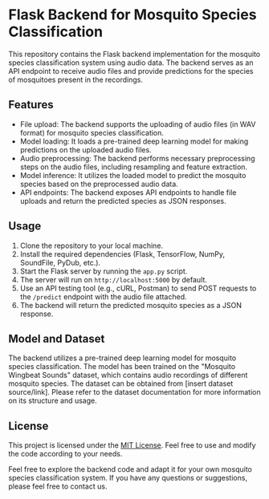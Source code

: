 
# Flask Backend for Mosquito Species Classification

This repository contains the Flask backend implementation for the mosquito species classification system using audio data. The backend serves as an API endpoint to receive audio files and provide predictions for the species of mosquitoes present in the recordings.

## Features

- File upload: The backend supports the uploading of audio files (in WAV format) for mosquito species classification.
- Model loading: It loads a pre-trained deep learning model for making predictions on the uploaded audio files.
- Audio preprocessing: The backend performs necessary preprocessing steps on the audio files, including resampling and feature extraction.
- Model inference: It utilizes the loaded model to predict the mosquito species based on the preprocessed audio data.
- API endpoints: The backend exposes API endpoints to handle file uploads and return the predicted species as JSON responses.

## Usage

1. Clone the repository to your local machine.
2. Install the required dependencies (Flask, TensorFlow, NumPy, SoundFile, PyDub, etc.).
3. Start the Flask server by running the `app.py` script.
4. The server will run on `http://localhost:5000` by default.
5. Use an API testing tool (e.g., cURL, Postman) to send POST requests to the `/predict` endpoint with the audio file attached.
6. The backend will return the predicted mosquito species as a JSON response.

## Model and Dataset

The backend utilizes a pre-trained deep learning model for mosquito species classification. The model has been trained on the "Mosquito Wingbeat Sounds" dataset, which contains audio recordings of different mosquito species. The dataset can be obtained from [insert dataset source/link]. Please refer to the dataset documentation for more information on its structure and usage.

## License

This project is licensed under the [MIT License](LICENSE). Feel free to use and modify the code according to your needs.

Feel free to explore the backend code and adapt it for your own mosquito species classification system. If you have any questions or suggestions, please feel free to contact us.
